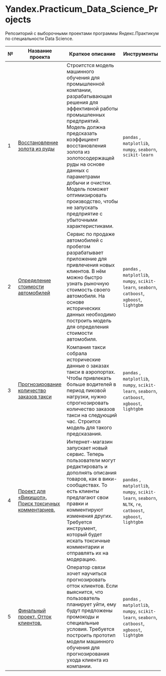# Yandex.Practicum_Data_Science_Projects

Репозиторий с выборочными проектами программы Яндекс.Практикум по специальности Data Science.

| № | Название проекта  | Краткое описание | Инструменты |
|--|--|--|--|
|1| [Восстановление золота из руды](https://github.com/EgorovYuriy/Yandex.Practicum_Data_Science_Projects/blob/main/Gold_recovery_and_flotation/Gold_recovery_and_flotation.ipynb) | Строитстся модель машинного обучения для промышленной компании, разрабатывающая решения для эффективной работы промышленных предприятий. Модель должна предсказать коэффициент восстановления золота из золотосодержащей руды на основе данных с параметрами добычи и очистки. Модель поможет оптимизировать производство, чтобы не запускать предприятие с убыточными характеристиками. | `pandas` , `matplotlib`, `numpy`, `seaborn`, `scikit-learn`|
|2| [Определение стоимости автомобилей](https://github.com/EgorovYuriy/Yandex.Practicum_Data_Science_Projects/blob/main/Determining_the_cost_of_cars/Determining_the_cost_of_cars.ipynb) | Сервис по продаже автомобилей с пробегом  разрабатывает приложение для привлечения новых клиентов. В нём можно быстро узнать рыночную стоимость своего автомобиля. На основе исторических данных необходимо построить модель для определения стоимости автомобиля. | `pandas` , `matplotlib`, `numpy`, `scikit-learn`, `seaborn`, `catboost`, `xgboost`, `lightgbm`|
|3| [Прогнозирование количество заказов такси](https://github.com/EgorovYuriy/Yandex.Practicum_Data_Science_Projects/blob/main/Predicting_taxi_orders/Predicting_taxi_orders.ipynb) | Компания такси собрала исторические данные о заказах такси в аэропортах. Чтобы привлекать больше водителей в период пиковой нагрузки, нужно спрогнозировать количество заказов такси на следующий час. Строится модель для такого предсказания.| `pandas` , `matplotlib`, `numpy`, `scikit-learn`, `seaborn`, `catboost`, `xgboost`, `lightgbm`|
|4| [Проект для «Викишоп». Поиск токсичных комментариев.](https://github.com/EgorovYuriy/Yandex.Practicum_Data_Science_Projects/blob/main/Toxic_Comments/Toxic_Comments.ipynb) | Интернет-магазин запускает новый сервис. Теперь пользователи могут редактировать и дополнять описания товаров, как в вики-сообществах. То есть клиенты предлагают свои правки и комментируют изменения других. Требуется инструмент, который будет искать токсичные комментарии и отправлять их на модерацию.| `pandas` , `matplotlib`, `numpy`, `scikit-learn`, `seaborn`, `NLTK`, `re`, `catboost`, `xgboost`, `lightgbm`|
|5| [Финальный проект. Отток клиентов.](https://github.com/EgorovYuriy/Yandex.Practicum_Data_Science_Projects/blob/main/Final_Project_customer_outflow/Final_Project_customer_outflow.ipynb) |Оператор связи  хочет научиться прогнозировать отток клиентов. Если выяснится, что пользователь планирует уйти, ему будут предложены промокоды и специальные условия. Требуется построить прототип модели машинного обучения для прогнозирования ухода клиента из компании.| `pandas` , `matplotlib`, `numpy`, `scikit-learn`, `seaborn`, `catboost`, `xgboost`, `lightgbm`|

